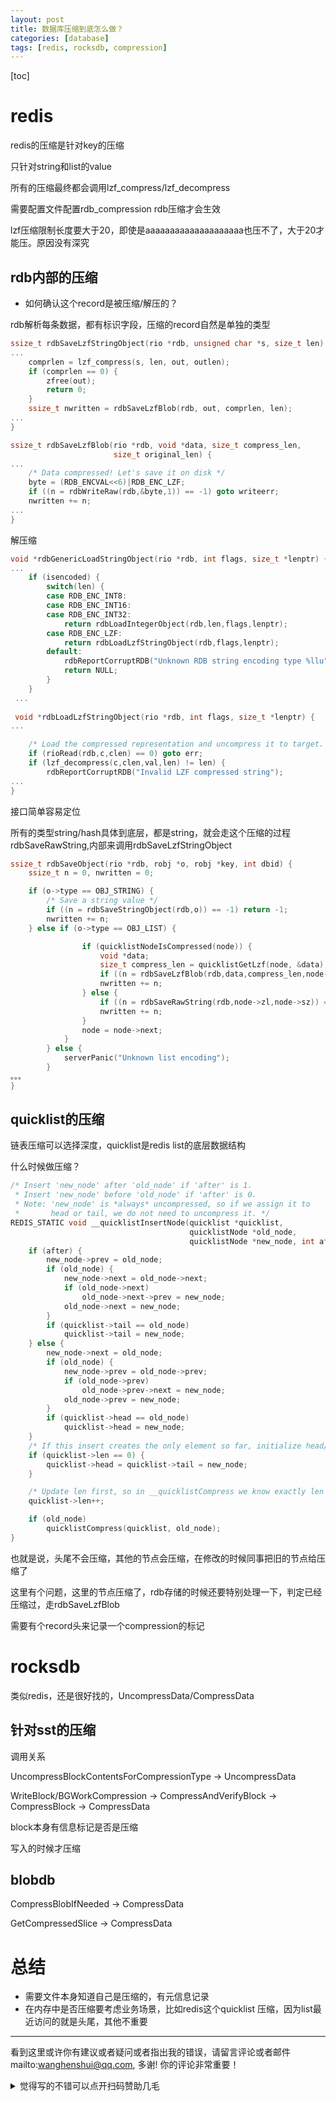 ```yaml
---
layout: post
title: 数据库压缩到底怎么做？
categories: [database]
tags: [redis, rocksdb, compression]
---
```


[toc]

<!-- more -->

# redis

redis的压缩是针对key的压缩

只针对string和list的value

所有的压缩最终都会调用lzf_compress/lzf_decompress

需要配置文件配置rdb_compression rdb压缩才会生效

lzf压缩限制长度要大于20，即使是aaaaaaaaaaaaaaaaaaaa也压不了，大于20才能压。原因没有深究

## rdb内部的压缩

- 如何确认这个record是被压缩/解压的？

rdb解析每条数据，都有标识字段，压缩的record自然是单独的类型



```c
ssize_t rdbSaveLzfStringObject(rio *rdb, unsigned char *s, size_t len) {
...
    comprlen = lzf_compress(s, len, out, outlen);
    if (comprlen == 0) {
        zfree(out);
        return 0;
    }
    ssize_t nwritten = rdbSaveLzfBlob(rdb, out, comprlen, len);
...
}

ssize_t rdbSaveLzfBlob(rio *rdb, void *data, size_t compress_len,
                       size_t original_len) {
...
    /* Data compressed! Let's save it on disk */
    byte = (RDB_ENCVAL<<6)|RDB_ENC_LZF;
    if ((n = rdbWriteRaw(rdb,&byte,1)) == -1) goto writeerr;
    nwritten += n;
...
}
```

解压缩

```c
void *rdbGenericLoadStringObject(rio *rdb, int flags, size_t *lenptr) {
...
    if (isencoded) {
        switch(len) {
        case RDB_ENC_INT8:
        case RDB_ENC_INT16:
        case RDB_ENC_INT32:
            return rdbLoadIntegerObject(rdb,len,flags,lenptr);
        case RDB_ENC_LZF:
            return rdbLoadLzfStringObject(rdb,flags,lenptr);
        default:
            rdbReportCorruptRDB("Unknown RDB string encoding type %llu",len);
            return NULL;
        }
    }
 ...
 
 void *rdbLoadLzfStringObject(rio *rdb, int flags, size_t *lenptr) {
...

    /* Load the compressed representation and uncompress it to target. */
    if (rioRead(rdb,c,clen) == 0) goto err;
    if (lzf_decompress(c,clen,val,len) != len) {
        rdbReportCorruptRDB("Invalid LZF compressed string");
...
}
```

接口简单容易定位



所有的类型string/hash具体到底层，都是string，就会走这个压缩的过程rdbSaveRawString,内部来调用rdbSaveLzfStringObject

```c
ssize_t rdbSaveObject(rio *rdb, robj *o, robj *key, int dbid) {
    ssize_t n = 0, nwritten = 0;

    if (o->type == OBJ_STRING) {
        /* Save a string value */
        if ((n = rdbSaveStringObject(rdb,o)) == -1) return -1;
        nwritten += n;
    } else if (o->type == OBJ_LIST) {

                if (quicklistNodeIsCompressed(node)) {
                    void *data;
                    size_t compress_len = quicklistGetLzf(node, &data);
                    if ((n = rdbSaveLzfBlob(rdb,data,compress_len,node->sz)) == -1) return -1;
                    nwritten += n;
                } else {
                    if ((n = rdbSaveRawString(rdb,node->zl,node->sz)) == -1) return -1;
                    nwritten += n;
                }
                node = node->next;
            }
        } else {
            serverPanic("Unknown list encoding");
        }
。。。
}
```



## quicklist的压缩

链表压缩可以选择深度，quicklist是redis list的底层数据结构

什么时候做压缩？

```c
/* Insert 'new_node' after 'old_node' if 'after' is 1.
 * Insert 'new_node' before 'old_node' if 'after' is 0.
 * Note: 'new_node' is *always* uncompressed, so if we assign it to
 *       head or tail, we do not need to uncompress it. */
REDIS_STATIC void __quicklistInsertNode(quicklist *quicklist,
                                        quicklistNode *old_node,
                                        quicklistNode *new_node, int after) {
    if (after) {
        new_node->prev = old_node;
        if (old_node) {
            new_node->next = old_node->next;
            if (old_node->next)
                old_node->next->prev = new_node;
            old_node->next = new_node;
        }
        if (quicklist->tail == old_node)
            quicklist->tail = new_node;
    } else {
        new_node->next = old_node;
        if (old_node) {
            new_node->prev = old_node->prev;
            if (old_node->prev)
                old_node->prev->next = new_node;
            old_node->prev = new_node;
        }
        if (quicklist->head == old_node)
            quicklist->head = new_node;
    }
    /* If this insert creates the only element so far, initialize head/tail. */
    if (quicklist->len == 0) {
        quicklist->head = quicklist->tail = new_node;
    }

    /* Update len first, so in __quicklistCompress we know exactly len */
    quicklist->len++;

    if (old_node)
        quicklistCompress(quicklist, old_node);
}
```

也就是说，头尾不会压缩，其他的节点会压缩，在修改的时候同事把旧的节点给压缩了

这里有个问题，这里的节点压缩了，rdb存储的时候还要特别处理一下，判定已经压缩过，走rdbSaveLzfBlob

需要有个record头来记录一个compression的标记



# rocksdb

类似redis，还是很好找的，UncompressData/CompressData

## 针对sst的压缩

调用关系 

UncompressBlockContentsForCompressionType -> UncompressData

WriteBlock/BGWorkCompression -> CompressAndVerifyBlock -> CompressBlock -> CompressData

block本身有信息标记是否是压缩

写入的时候才压缩

## blobdb

CompressBlobIfNeeded -> CompressData

GetCompressedSlice -> CompressData



# 总结

- 需要文件本身知道自己是压缩的，有元信息记录
- 在内存中是否压缩要考虑业务场景，比如redis这个quicklist 压缩，因为list最近访问的就是头尾，其他不重要




---

看到这里或许你有建议或者疑问或者指出我的错误，请留言评论或者邮件mailto:wanghenshui@qq.com, 多谢!  你的评论非常重要！

<details>
<summary>觉得写的不错可以点开扫码赞助几毛</summary>
<img src="https://wanghenshui.github.io/assets/wepay.png" alt="微信转账">
</details>
